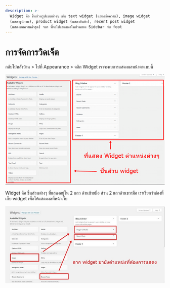 ```yaml
---
description: >-
  Widget คือ ชิ้นส่วนรูปแบบต่างๆ เช่น text widget (แสดงข้อความ), image widget
  (แสดงรูปภาพ), product widget (แสดงสินค้า), recent post widget
  (แสดงบทความล่าสุด) ฯลฯ ที่จะไปแสดงผลในส่วนของ Sidebar กับ foot
---
```


# การจัดการวิดเจ็ต

กลับไปหลังบ้าน &gt; ไปที่ Appearance &gt; คลิก Widget เราจะพบการแสดงผลหน้าตาแบบนี้

![](../.gitbook/assets/widget-01.png)

Widget คือ ชิ้นส่วนต่างๆ ที่แสดงอยู่ใน 2 แถว ด้านซ้ายมือ ส่วน 2 แถวด้านขวามือ เราเรียกว่าช่องที่เก็บ widget เพื่อให้แสดงผลที่หน้าเว็บ

![](../.gitbook/assets/widget-03.jpg)

